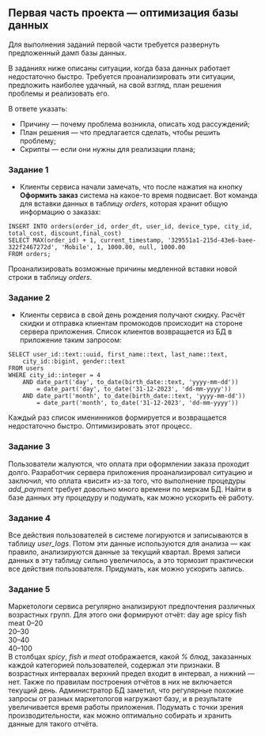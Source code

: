 ## Первая часть проекта — оптимизация базы данных
Для выполнения заданий первой части требуется развернуть предложенный дамп базы данных.

В заданиях ниже описаны ситуации, когда база данных работает недостаточно быстро. 
Требуется проанализировать эти ситуации, предложить наиболее удачный, на свой взгляд, план решения проблемы и реализовать его. 

В ответе указать:
- Причину — почему проблема возникла, описать ход рассуждений;
- План решения — что предлагается сделать, чтобы решить проблему;
- Скрипты — если они нужны для реализации плана;

### Задание 1
 * Клиенты сервиса начали замечать, что после нажатия на кнопку **Оформить заказ** система на какое-то время подвисает. 
 Вот команда для вставки данных в таблицу *orders*, которая хранит общую информацию о заказах:

```
INSERT INTO orders(order_id, order_dt, user_id, device_type, city_id, total_cost, discount,final_cost)
SELECT MAX(order_id) + 1, current_timestamp, '329551a1-215d-43e6-baee-322f2467272d', 'Mobile', 1, 1000.00, null, 1000.00
FROM orders;
```

Проанализировать возможные причины медленной вставки новой строки в таблицу *orders*.

### Задание 2
 * Клиенты сервиса в свой день рождения получают скидку.
 Расчёт скидки и отправка клиентам промокодов происходит на стороне сервера приложения.
 Список клиентов возвращается из БД в приложение таким запросом:

```
SELECT user_id::text::uuid, first_name::text, last_name::text, 
    city_id::bigint, gender::text
FROM users
WHERE city_id::integer = 4
    AND date_part('day', to_date(birth_date::text, 'yyyy-mm-dd')) 
        = date_part('day', to_date('31-12-2023', 'dd-mm-yyyy'))
    AND date_part('month', to_date(birth_date::text, 'yyyy-mm-dd')) 
        = date_part('month', to_date('31-12-2023', 'dd-mm-yyyy'))
```
Каждый раз список именинников формируется и возвращается недостаточно быстро. Оптимизировать этот процесс.

### Задание 3
Пользователи жалуются, что оплата при оформлении заказа проходит долго.
Разработчик сервера приложения проанализировал ситуацию и заключил, что оплата «висит» из-за того, что выполнение процедуры *add_payment* требует довольно много времени по меркам БД. 
Найти в базе данных эту процедуру и подумать, как можно ускорить её работу.

### Задание 4
Все действия пользователей в системе логируются и записываются в таблицу *user_logs*. Потом эти данные используются для анализа — как правило, анализируются данные за текущий квартал.
Время записи данных в эту таблицу сильно увеличилось, а это тормозит практически все действия пользователя. Придумать, как можно ускорить запись.

### Задание 5
Маркетологи сервиса регулярно анализируют предпочтения различных возрастных групп. Для этого они формируют отчёт:
day	age	spicy	fish	meat
0–20			
20–30			
30–40			
40–100			
В столбцах *spicy*, *fish* и *meat* отображается, какой *% блюд*, заказанных каждой категорией пользователей, содержал эти признаки.
В возрастных интервалах верхний предел входит в интервал, а нижний — нет.
Также по правилам построения отчётов в них не включается текущий день.
Администратор БД заметил, что регулярные похожие запросы от разных маркетологов нагружают базу, и в результате увеличивается время работы приложения.
Подумать с точки зрения производительности, как можно оптимально собирать и хранить данные для такого отчёта.
